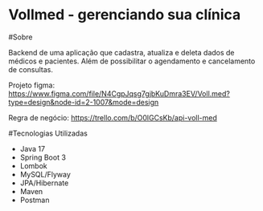 # Vollmed - gerenciando sua clínica

#Sobre

Backend de uma aplicação que cadastra, atualiza e deleta dados de médicos e pacientes. Além de possibilitar o agendamento e cancelamento de consultas.

Projeto figma: https://www.figma.com/file/N4CgpJqsg7gjbKuDmra3EV/Voll.med?type=design&node-id=2-1007&mode=design

Regra de negócio: https://trello.com/b/O0lGCsKb/api-voll-med

#Tecnologias Utilizadas

- Java 17
- Spring Boot 3
- Lombok
- MySQL/Flyway
- JPA/Hibernate
- Maven
- Postman
